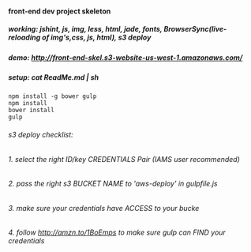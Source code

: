 #### front-end dev project skeleton

##### working: jshint, js, img, less, html, jade, fonts, BrowserSync(live-reloading of img's,css, js, html), s3 deploy

##### demo: http://front-end-skel.s3-website-us-west-1.amazonaws.com/

##### setup: cat ReadMe.md | sh

    npm install -g bower gulp
    npm install
    bower install
    gulp

###### s3 deploy checklist:
###### 1. select the right ID/key CREDENTIALS Pair (IAMS user recommended)
###### 2. pass the right s3 BUCKET NAME to 'aws-deploy' in gulpfile.js
###### 3. make sure your credentials have ACCESS to your bucke
###### 4. follow http://amzn.to/1BoEmps to make sure gulp can FIND your credentials

